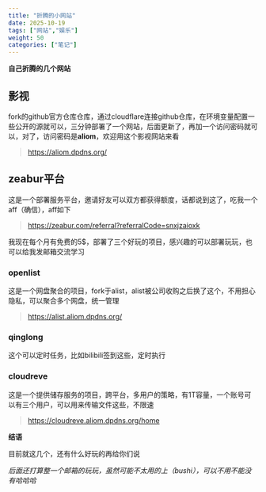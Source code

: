 ```yaml
---
title: "折腾的小网站"
date: 2025-10-19
tags: ["网站","娱乐"]
weight: 50
categories: ["笔记"]
---
```




**自己折腾的几个网站**

## 影视

fork的github官方仓库仓库，通过cloudflare连接github仓库，在环境变量配置一些公开的源就可以，三分钟部署了一个网站，后面更新了，再加一个访问密码就可以，对了，访问密码是**aliom**，欢迎用这个影视网站来看

> https://aliom.dpdns.org/

## zeabur平台

这是一个部署服务平台，邀请好友可以双方都获得额度，话都说到这了，吃我一个aff（确信），aff如下

> https://zeabur.com/referral?referralCode=snxjzaioxk

我现在每个月有免费的5$，部署了三个好玩的项目，感兴趣的可以部署玩玩，也可以给我发邮箱交流学习

### openlist

这是一个网盘聚合的项目，fork于alist，alist被公司收购之后换了这个，不用担心隐私，可以聚合多个网盘，统一管理

> https://alist.aliom.dpdns.org/

### qinglong

这个可以定时任务，比如bilibili签到这些，定时执行

### cloudreve

这是一个提供储存服务的项目，跨平台，多用户的策略，有1T容量，一个账号可以有三个用户，可以用来传输文件这些，不限速

> https://cloudreve.aliom.dpdns.org/home

**结语**

目前就这几个，还有什么好玩的再给你们说

*后面还打算整一个邮箱的玩玩，虽然可能不太用的上（bushi），可以不用不能没有哈哈哈*



